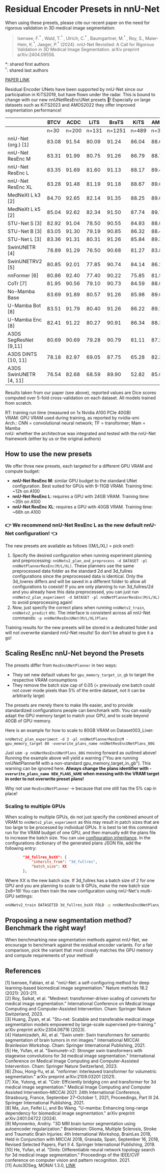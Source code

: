 # Residual Encoder Presets in nnU-Net

When using these presets, please cite our recent paper on the need for rigorous validation in 3D medical image segmentation:

> Isensee, F.<sup>* </sup>, Wald, T.<sup>* </sup>, Ulrich, C.<sup>* </sup>, Baumgartner, M.<sup>* </sup>, Roy, S., Maier-Hein, K.<sup>†</sup>, Jaeger, P.<sup>†</sup> (2024). nnU-Net Revisited: A Call for Rigorous Validation in 3D Medical Image Segmentation. arXiv preprint arXiv:2404.09556.

*: shared first authors\
<sup>†</sup>: shared last authors

[PAPER LINK](https://arxiv.org/pdf/2404.09556.pdf)


Residual Encoder UNets have been supported by nnU-Net since our participation in KiTS2019, but have flown under the radar.
This is bound to change with our new nnUNetResEncUNet presets :raised_hands:! Especially on large datasets such as KiTS2023 and AMOS2022 
they offer improved segmentation performance!

|                        | BTCV  | ACDC  | LiTS  | BraTS | KiTS  | AMOS  |  VRAM |  RT | Arch. | nnU |
|------------------------|-------|-------|-------|-------|-------|-------|-------|-----|-------|-----|
|                        | n=30  | n=200 | n=131 | n=1251| n=489 | n=360 |       |     |       |     |
| nnU-Net (org.) [1]     | 83.08 | 91.54 | 80.09 | 91.24 | 86.04 | 88.64 |  7.70 |  9  |  CNN  | Yes |
| nnU-Net ResEnc M       | 83.31 | 91.99 | 80.75 | 91.26 | 86.79 | 88.77 |  9.10 |  12 |  CNN  | Yes |
| nnU-Net ResEnc L       | 83.35 | 91.69 | 81.60 | 91.13 | 88.17 | 89.41 | 22.70 |  35 |  CNN  | Yes |
| nnU-Net ResEnc XL      | 83.28 | 91.48 | 81.19 | 91.18 | 88.67 | 89.68 | 36.60 |  66 |  CNN  | Yes |
| MedNeXt L k3 [2]       | 84.70 | 92.65 | 82.14 | 91.35 | 88.25 | 89.62 | 17.30 |  68 |  CNN  | Yes |
| MedNeXt L k5 [2]       | 85.04 | 92.62 | 82.34 | 91.50 | 87.74 | 89.73 | 18.00 | 233 |  CNN  | Yes |
| STU-Net S [3]          | 82.92 | 91.04 | 78.50 | 90.55 | 84.93 | 88.08 |  5.20 |  10 |  CNN  | Yes |
| STU-Net B [3]          | 83.05 | 91.30 | 79.19 | 90.85 | 86.32 | 88.46 |  8.80 |  15 |  CNN  | Yes |
| STU-Net L [3]          | 83.36 | 91.31 | 80.31 | 91.26 | 85.84 | 89.34 | 26.50 |  51 |  CNN  | Yes |
| SwinUNETR [4]          | 78.89 | 91.29 | 76.50 | 90.68 | 81.27 | 83.81 | 13.10 |  15 |   TF  | Yes |
| SwinUNETRV2 [5]        | 80.85 | 92.01 | 77.85 | 90.74 | 84.14 | 86.24 | 13.40 |  15 |   TF  | Yes |
| nnFormer [6]           | 80.86 | 92.40 | 77.40 | 90.22 | 75.85 | 81.55 |  5.70 |  8  |   TF  | Yes |
| CoTr [7]               | 81.95 | 90.56 | 79.10 | 90.73 | 84.59 | 88.02 |  8.20 |  18 |   TF  | Yes |
| No-Mamba Base          | 83.69 | 91.89 | 80.57 | 91.26 | 85.98 | 89.04 |  12.0 |  24 |  CNN  | Yes |
| U-Mamba Bot [8]        | 83.51 | 91.79 | 80.40 | 91.26 | 86.22 | 89.13 | 12.40 |  24 |  Mam  | Yes |
| U-Mamba Enc [8]        | 82.41 | 91.22 | 80.27 | 90.91 | 86.34 | 88.38 | 24.90 |  47 |  Mam  | Yes |
| A3DS SegResNet [9,11]  | 80.69 | 90.69 | 79.28 | 90.79 | 81.11 | 87.27 | 20.00 |  22 |  CNN  |  No |
| A3DS DiNTS [10, 11]    | 78.18 | 82.97 | 69.05 | 87.75 | 65.28 | 82.35 | 29.20 |  16 |  CNN  |  No |
| A3DS SwinUNETR [4, 11] | 76.54 | 82.68 | 68.59 | 89.90 | 52.82 | 85.05 | 34.50 |  9  |   TF  |  No |

Results taken from our paper (see above), reported values are Dice scores computed over 5-fold cross-validation on each 
dataset. All models trained from scratch.

RT: training run time (measured on 1x Nvidia A100 PCIe 40GB)\
VRAM: GPU VRAM used during training, as reported by nvidia-smi\
Arch.: CNN = convolutional neural network; TF = transformer; Mam = Mamba\
nnU: whether the architectrue was integrated and tested with the nnU-Net framework (either by us or the original authors)

## How to use the new presets

We offer three new presets, each targeted for a different GPU VRAM and compute budget:
- **nnU-Net ResEnc M**: similar GPU budget to the standard UNet configuration. Best suited for GPUs with 9-11GB VRAM. Training time: ~12h on A100
- **nnU-Net ResEnc L**: requires a GPU with 24GB VRAM. Training time: ~35h on A100
- **nnU-Net ResEnc XL**: requires a GPU with 40GB VRAM. Training time: ~66h on A100

### **:point_right: We recommend **nnU-Net ResEnc L** as the new default nnU-Net configuration! :point_left:**

The new presets are available as follows ((M/L/XL) = pick one!):
1. Specify the desired configuration when running experiment planning and preprocessing: 
`nnUNetv2_plan_and_preprocess -d DATASET -pl nnUNetPlannerResEnc(M/L/XL)`. These planners use the same preprocessed
data folder as the standard 2d and 3d_fullres configurations since the preprocessed data is identical. Only the
3d_lowres differs and will be saved in a different folder to allow all configurations to coexist! If you are only 
planning to run 3d_fullres/2d and you already have this data preprocessed, you can just run 
`nnUNetv2_plan_experiment -d DATASET -pl nnUNetPlannerResEnc(M/L/XL)` to avoid preprocessing again! 
2. Now, just specify the correct plans when running `nnUNetv2_train`, `nnUNetv2_predict` etc. The interface is 
consistent across all nnU-Net commands: `-p nnUNetResEncUNet(M/L/XL)Plans`  

Training results for the new presets will be stored in a dedicated folder and will not overwrite standard nnU-Net 
results! So don't be afraid to give it a go!

## Scaling ResEnc nnU-Net beyond the Presets
The presets differ from `ResEncUNetPlanner` in two ways:
- They set new default values for `gpu_memory_target_in_gb` to target the respective VRAM consumptions
- They remove the batch size cap of 0.05 (= previously one batch could not cover mode pixels than 5% of the entire dataset, not it can be arbitrarily large)

The presets are merely there to make life easier, and to provide standardized configurations people can benchmark with.
You can easily adapt the GPU memory target to match your GPU, and to scale beyond 40GB of GPU memory. 

Here is an example for how to scale to 80GB VRAM on Dataset003_Liver:

`nnUNetv2_plan_experiment -d 3 -pl nnUNetPlannerResEncM -gpu_memory_target 80 -overwrite_plans_name nnUNetResEncUNetPlans_80G`

Just use `-p nnUNetResEncUNetPlans_80G` moving forward as outlined above! Running the example above will yield a 
warning ("You are running nnUNetPlannerM with a non-standard gpu_memory_target_in_gb"). This warning can be ignored here.
**Always change the plans identifier with `-overwrite_plans_name NEW_PLANS_NAME` when messing with the VRAM target in 
order to not overwrite preset plans!**

Why not use `ResEncUNetPlanner` -> because that one still has the 5% cap in place!

### Scaling to multiple GPUs
When scaling to multiple GPUs, do not just specify the combined amount of VRAM to `nnUNetv2_plan_experiment` as this 
may result in patch sizes that are too large to be processed by individual GPUs. It is best to let this command run for 
the VRAM budget of one GPU, and then manually edit the plans file to increase the batch size. You can use [configuration inheritance](explanation_plans_files.md).
In the configurations dictionary of the generated plans JSON file, add the following entry:

```json
        "3d_fullres_bsXX": {
            "inherits_from": "3d_fullres",
            "batch_size": XX
        },
```
Where XX is the new batch size. If 3d_fullres has a batch size of 2 for one GPU and you are planning to scale to 8 GPUs, make the new batch size 2x8=16!
You can then train the new configuration using nnU-Net's multi-GPU settings:

```bash
nnUNetv2_train DATASETID 3d_fullres_bsXX FOLD -p nnUNetResEncUNetPlans_80G -num_gpus 8
```

## Proposing a new segmentation method? Benchmark the right way!
When benchmarking new segmentation methods against nnU-Net, we encourage to benchmark against the residual encoder 
variants. For a fair comparison, pick the variant that most closely matches the GPU memory and compute 
requirements of your method!


## References
 [1] Isensee, Fabian, et al. "nnU-Net: a self-configuring method for deep learning-based biomedical image segmentation." Nature methods 18.2 (2021): 203-211.\
 [2] Roy, Saikat, et al. "Mednext: transformer-driven scaling of convnets for medical image segmentation." International Conference on Medical Image Computing and Computer-Assisted Intervention. Cham: Springer Nature Switzerland, 2023.\
 [3] Huang, Ziyan, et al. "Stu-net: Scalable and transferable medical image segmentation models empowered by large-scale supervised pre-training." arXiv preprint arXiv:2304.06716 (2023).\
 [4] Hatamizadeh, Ali, et al. "Swin unetr: Swin transformers for semantic segmentation of brain tumors in mri images." International MICCAI Brainlesion Workshop. Cham: Springer International Publishing, 2021.\
 [5] He, Yufan, et al. "Swinunetr-v2: Stronger swin transformers with stagewise convolutions for 3d medical image segmentation." International Conference on Medical Image Computing and Computer-Assisted Intervention. Cham: Springer Nature Switzerland, 2023.\
 [6] Zhou, Hong-Yu, et al. "nnformer: Interleaved transformer for volumetric segmentation." arXiv preprint arXiv:2109.03201 (2021).\
 [7] Xie, Yutong, et al. "Cotr: Efficiently bridging cnn and transformer for 3d medical image segmentation." Medical Image Computing and Computer Assisted Intervention–MICCAI 2021: 24th International Conference, Strasbourg, France, September 27–October 1, 2021, Proceedings, Part III 24. Springer International Publishing, 2021.\
 [8] Ma, Jun, Feifei Li, and Bo Wang. "U-mamba: Enhancing long-range dependency for biomedical image segmentation." arXiv preprint arXiv:2401.04722 (2024).\
 [9] Myronenko, Andriy. "3D MRI brain tumor segmentation using autoencoder regularization." Brainlesion: Glioma, Multiple Sclerosis, Stroke and Traumatic Brain Injuries: 4th International Workshop, BrainLes 2018, Held in Conjunction with MICCAI 2018, Granada, Spain, September 16, 2018, Revised Selected Papers, Part II 4. Springer International Publishing, 2019.\
 [10] He, Yufan, et al. "Dints: Differentiable neural network topology search for 3d medical image segmentation." Proceedings of the IEEE/CVF conference on computer vision and pattern recognition. 2021.\
 [11] Auto3DSeg, MONAI 1.3.0, [LINK](https://github.com/Project-MONAI/tutorials/tree/ed8854fa19faa49083f48abf25a2c30ab9ac1c6b/auto3dseg)
